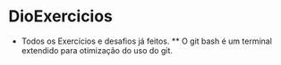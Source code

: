 # DioExercicios
* Todos os Exercícios e desafios já feitos.
** O git bash é um terminal extendido para otimização do uso do git.
